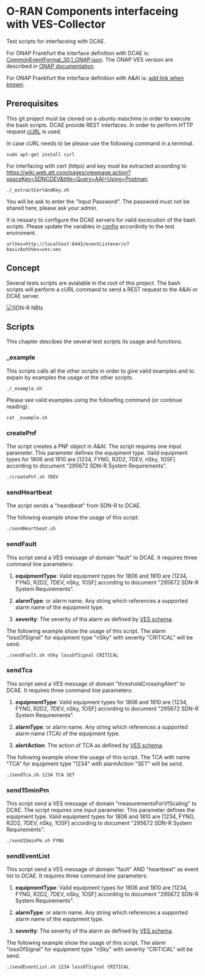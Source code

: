# O-RAN Components interfaceing with VES-Collector

Test scripts for interfaceing with DCAE.

For ONAP Frankfurt the interface definition with DCAE is: [CommonEventFormat_30.1_ONAP.json](./json/schema/CommonEventFormat_30.1_ONAP.json).
The ONAP VES version are described in [ONAP documentation](https://onap.readthedocs.io/en/latest/submodules/vnfrqts/requirements.git/docs/Chapter8/ves7_1spec.html).

For ONAP Frankfurt the interface definition with A&AI is: [add link when known]().

## Prerequisites

This git project must be cloned on a ubuntu maschine in order to execute the bash scripts.
DCAE provide REST interfaces. In order to perform HTTP request [cURL](https://curl.haxx.se/) is used. 

In case cURL needs to be please use the following command in a terminal.

```
sudo apt-get install curl 
```

For interfacing with cert (https) and key must be extracted acoording to
https://wiki.web.att.com/pages/viewpage.action?spaceKey=SDNCDEV&title=Query+AAI+Using+Postman.
```
./_extractCertAndKey.sh
```
You will be ask to enter the "Input Password". 
The password must not be shared here, please ask your admin.

It is nessary to configure the DCAE servers for valid excecution of the bash scripts.
Please update the varables in [config](-/config) accordintly to the test enviroment.

```
urlVes=http://localhost:8443/eventListener/v7
basicAuthVes=ves:ves
```

## Concept

Several tests scripts are avialable in the root of this project. 
The bash scripts will perform a cURL command to send a REST request to the A&AI or DCAE server.

![SDN-R NBIs](images/sndr-nbis.png "SDN-R NBIs" )

## Scripts

This chapter descibes the several test scripts its usage and functions.

### _example

This scripts calls all the other scripts in order to give valid examples and to expain by examples the usage ot the other scripts.

```
./_example.sh 
```

Please see valid examples using the followfing command (or continue reading):

```
cat _example.sh 
```

### createPnf

The script creates a PNF object in A&AI. The script requires one input parameter. This parameter defines the equipment type. Valid equipment types for 1806 and 1810 are [1234, FYNG, R2D2, 7DEV, nSky, 1OSF] according to document "295672 SDN-R System Requirements".

```
./createPnf.sh 7DEV
```

### sendHeartbeat

The script sends a "heardbeat" from SDN-R to DCAE.

The following example show the usage of this script:
```
./sendHeartbeat.sh
```


### sendFault

This script send a VES message of domain "fault" to DCAE. It requires three command line parameters:

1. **equipmentType**: Valid equipment types for 1806 and 1810 are [1234, FYNG, R2D2, 7DEV, nSky, 1OSF] according to document "295672 SDN-R System Requirements".

2. **alarmType**: or alarm name. Any string which references a supported alarm name of the equipment type.

3. **severity**: The severity of tha alarm as defined by [VES schema](./json/schema/CommonEventFormat_30.1_ONAP.json). 

The following example show the usage of this script. The alarm "lossOfSignal" for equipment type "nSky" with severtiy "CRITICAL" will be send.

```
./sendFault.sh nSky lossOfSignal CRITICAL
```


### sendTca

This script send a VES message of domain "thresholdCrossingAlert" to DCAE. It requires three command line parameters:

1. **equipmentType**: Valid equipment types for 1806 and 1810 are [1234, FYNG, R2D2, 7DEV, nSky, 1OSF] according to document "295672 SDN-R System Requirements".

2. **alarmType**: or alarm name. Any string which references a supported alarm name (TCA) of the equipment type.

3. **alertAction**: The action of TCA as defined by [VES schema](./json/schema/CommonEventFormat_28.4.1.json). 

The following example show the usage of this script. The TCA with name "TCA" for equipment type "1234" with alarmAction "SET" will be send.

```
./sendTca.sh 1234 TCA SET
```


### send15minPm

This script send a VES message of domain "measurementsForVfScaling" to DCAE. The script requires one input parameter. This parameter defines the equipment type. Valid equipment types for 1806 and 1810 are [1234, FYNG, R2D2, 7DEV, nSky, 1OSF] according to document "295672 SDN-R System Requirements".

```
./send15minPm.sh FYNG
```

### sendEventList

This script send a VES message of domain "fault" AND "heartbeat" as event list to DCAE. It requires three command line parameters:

1. **equipmentType**: Valid equipment types for 1806 and 1810 are [1234, FYNG, R2D2, 7DEV, nSky, 1OSF] according to document "295672 SDN-R System Requirements".

2. **alarmType**: or alarm name. Any string which references a supported alarm name of the equipment type.

3. **severity**: The severity of tha alarm as defined by [VES schema](./json/schema/CommonEventFormat_30.1_ONAP.json). 

The following example show the usage of this script. The alarm "lossOfSignal" for equipment type "nSky" with severtiy "CRITICAL" will be send.

```
./sendEventList.sh 1234 lossOfSignal CRITICAL
```
